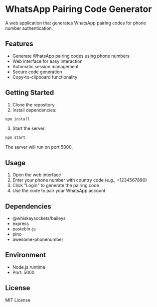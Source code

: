 
# WhatsApp Pairing Code Generator

A web application that generates WhatsApp pairing codes for phone number authentication.

## Features

- Generate WhatsApp pairing codes using phone numbers
- Web interface for easy interaction
- Automatic session management
- Secure code generation
- Copy-to-clipboard functionality

## Getting Started

1. Clone the repository
2. Install dependencies:
```bash
npm install
```
3. Start the server:
```bash
npm start
```
The server will run on port 5000.

## Usage

1. Open the web interface
2. Enter your phone number with country code (e.g., +1234567890)
3. Click "Login" to generate the pairing code
4. Use the code to pair your WhatsApp account

## Dependencies

- @whiskeysockets/baileys
- express
- pastebin-js
- pino
- awesome-phonenumber

## Environment

- Node.js runtime
- Port: 5000

## License

MIT License
